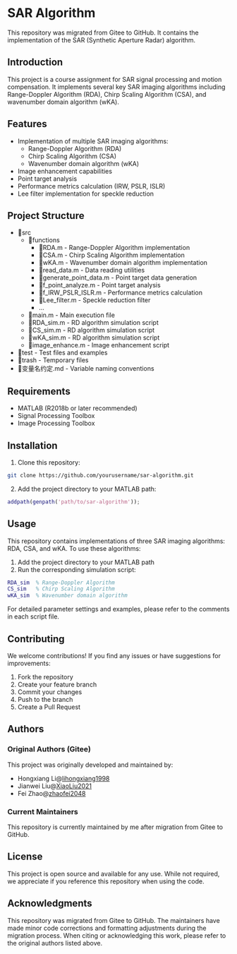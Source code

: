 # SAR Algorithm

This repository was migrated from Gitee to GitHub. It contains the implementation of the SAR (Synthetic Aperture Radar) algorithm.

## Introduction

This project is a course assignment for SAR signal processing and motion compensation. It implements several key SAR imaging algorithms including Range-Doppler Algorithm (RDA), Chirp Scaling Algorithm (CSA), and wavenumber domain algorithm (wKA).

## Features

- Implementation of multiple SAR imaging algorithms:
  - Range-Doppler Algorithm (RDA)
  - Chirp Scaling Algorithm (CSA)
  - Wavenumber domain algorithm (wKA)
- Image enhancement capabilities
- Point target analysis
- Performance metrics calculation (IRW, PSLR, ISLR)
- Lee filter implementation for speckle reduction

## Project Structure

- :open_file_folder:src
  - :open_file_folder:functions
    - :page_facing_up:RDA.m - Range-Doppler Algorithm implementation
    - :page_facing_up:CSA.m - Chirp Scaling Algorithm implementation
    - :page_facing_up:wKA.m - Wavenumber domain algorithm implementation
    - :page_facing_up:read_data.m - Data reading utilities
    - :page_facing_up:generate_point_data.m - Point target data generation
    - :page_facing_up:f_point_analyze.m - Point target analysis
    - :page_facing_up:f_IRW_PSLR_ISLR.m - Performance metrics calculation
    - :page_facing_up:Lee_filter.m - Speckle reduction filter
    - ...
  - :page_facing_up:main.m - Main execution file
  - :page_facing_up:RDA_sim.m - RD algorithm simulation script
  - :page_facing_up:CS_sim.m - RD algorithm simulation script
  - :page_facing_up:wKA_sim.m - RD algorithm simulation script
  - :page_facing_up:image_enhance.m - Image enhancement script
- :open_file_folder:test - Test files and examples
- :open_file_folder:trash - Temporary files
- :page_facing_up:变量名约定.md - Variable naming conventions

## Requirements

- MATLAB (R2018b or later recommended)
- Signal Processing Toolbox
- Image Processing Toolbox

## Installation

1. Clone this repository:
```bash
git clone https://github.com/yourusername/sar-algorithm.git
```

2. Add the project directory to your MATLAB path:
```matlab
addpath(genpath('path/to/sar-algorithm'));
```

## Usage

This repository contains implementations of three SAR imaging algorithms: RDA, CSA, and wKA. To use these algorithms:

1. Add the project directory to your MATLAB path
2. Run the corresponding simulation script:
```matlab
RDA_sim  % Range-Doppler Algorithm
CS_sim   % Chirp Scaling Algorithm
wKA_sim  % Wavenumber domain algorithm
```

For detailed parameter settings and examples, please refer to the comments in each script file.

## Contributing

We welcome contributions! If you find any issues or have suggestions for improvements:

1. Fork the repository
2. Create your feature branch
3. Commit your changes
4. Push to the branch
5. Create a Pull Request

## Authors

### Original Authors (Gitee)
This project was originally developed and maintained by:
- Hongxiang Li@[lihongxiang1998](https://gitee.com/lihongxiang1998)
- Jianwei Liu@[XiaoLiu2021](https://gitee.com/XiaoLiu2021)
- Fei Zhao@[zhaofei2048](https://gitee.com/zhaofei2048)

### Current Maintainers
This repository is currently maintained by me after migration from Gitee to GitHub.

## License

This project is open source and available for any use. While not required, we appreciate if you reference this repository when using the code.

## Acknowledgments

This repository was migrated from Gitee to GitHub. The maintainers have made minor code corrections and formatting adjustments during the migration process. When citing or acknowledging this work, please refer to the original authors listed above.


